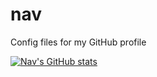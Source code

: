 # nav
Config files for my GitHub profile

[![Nav's GitHub stats](https://github-readme-stats.vercel.app/api?username=navneeth)](https://github.com/anuraghazra/github-readme-stats)


